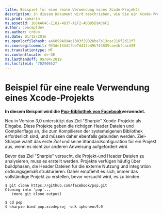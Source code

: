 ```yaml
---
title: Beispiel für eine reale Verwendung eines Xcode-Projekts
description: In diesem Dokument wird beschrieben, wie Sie ein Xcode-Projekt als direkte Eingabe für den Ziel-Sharpie verwenden, C# wodurch der Prozess zum Erstellen von Bindungen zum Ziel-C-Code vereinfacht wird.
ms.prod: xamarin
ms.assetid: 168AA64C-E181-4937-A1F2-AD095B9A36F2
author: conceptdev
ms.author: crdun
ms.date: 01/15/2016
ms.openlocfilehash: e460994994c1383f29028be7b13cec216f2d12f7
ms.sourcegitcommit: 933de144d1fbe7d412e49b743839cae4bfcac439
ms.translationtype: MT
ms.contentlocale: de-DE
ms.lasthandoff: 09/04/2019
ms.locfileid: "70290652"
---
```

# <a name="real-world-example-using-an-xcode-project"></a>Beispiel für eine reale Verwendung eines Xcode-Projekts

**In diesem Beispiel wird die [Pop-Bibliothek von Facebook](https://github.com/facebook/pop)verwendet.**

Neu in Version 3,0 unterstützt das Ziel "Sharpie" Xcode-Projekte als Eingabe. Diese Projekte geben die richtigen Header Dateien und Compilerflags an, die zum Kompilieren der systemeigenen Bibliothek erforderlich sind, und müssen daher ebenfalls gebunden werden. Ziel-Sharpie wählt das erste _Ziel_ und seine Standardkonfiguration für ein Projekt aus, wenn es nicht zur anderen Anweisung aufgefordert wird.

Bevor das Ziel "Sharpie" versucht, die Projekt-und Header Dateien zu analysieren, muss es erstellt werden. Projekte verfügen häufig über buildphasen, die Header Dateien für die externe Nutzung und Integration ordnungsgemäß strukturieren. Daher empfiehlt es sich, immer das vollständige Projekt zu erstellen, bevor versucht wird, es zu binden.

```
$ git clone https://github.com/facebook/pop.git
Cloning into 'pop'...
   (more git clone output)

$ cd pop
$ sharpie bind pop.xcodeproj -sdk iphoneos9.0
```

